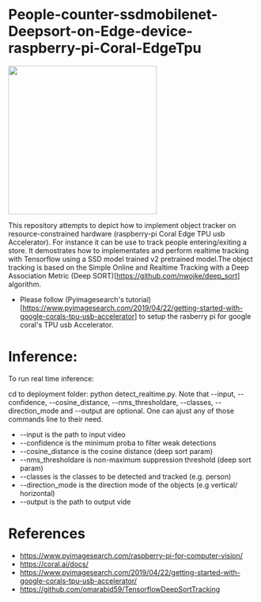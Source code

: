 # People-counter-ssdmobilenet-Deepsort-on-Edge-device-raspberry-pi-Coral-EdgeTpu
<img src="/result.gif" width="300" height="300"/>

This repository attempts to depict how to implement object tracker on resource-constrained hardware (raspberry-pi Coral Edge TPU usb Accelerator). For instance it can be use to track people entering/exiting a store. It demostrates how to implementates and perform realtime tracking with Tensorflow using a SSD model trained v2 pretrained model.The object tracking is based on the Simple Online and Realtime Tracking with a Deep Association Metric (Deep SORT)[https://github.com/nwojke/deep_sort] algorithm.

  - Please follow (Pyimagesearch's tutorial)[https://www.pyimagesearch.com/2019/04/22/getting-started-with-google-corals-tpu-usb-accelerator] to setup the rasberry pi for google coral's TPU usb Accelerator.
 
# Inference:

To run real time inference:

cd to deployment folder:
python detect_realtime.py.
Note that --input, --confidence,  --cosine_distance, --nms_thresholdare, --classes, --direction_mode and --output are optional. One can ajust any of those commands line to their need. 
  - --input is the path to input video
  - --confidence is the  minimum proba to filter weak detections
  - --cosine_distance is the cosine distance (deep sort param)
  - --nms_thresholdare is non-maximum suppression threshold (deep sort param)
  - --classes is the classes to be detected and tracked (e.g. person)
  - --direction_mode is the direction mode of the objects (e.g vertical/ horizontal)
  - --output is the path to output vide

# References

  - https://www.pyimagesearch.com/raspberry-pi-for-computer-vision/
  - https://coral.ai/docs/
  - https://www.pyimagesearch.com/2019/04/22/getting-started-with-google-corals-tpu-usb-accelerator/
  - https://github.com/omarabid59/TensorflowDeepSortTracking
